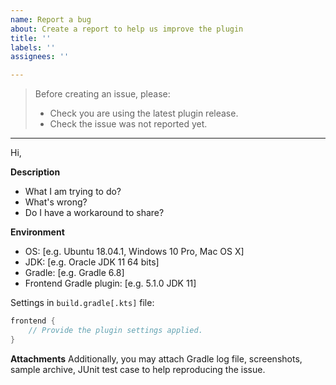 ```yaml
---
name: Report a bug
about: Create a report to help us improve the plugin
title: ''
labels: ''
assignees: ''

---
```


> Before creating an issue, please:
> - Check you are using the latest plugin release.
> - Check the issue was not reported yet.

---

Hi,

**Description**

- What I am trying to do?
- What's wrong?
- Do I have a workaround to share?

**Environment**
 
- OS: [e.g. Ubuntu 18.04.1, Windows 10 Pro, Mac OS X]
- JDK: [e.g. Oracle JDK 11 64 bits]
- Gradle: [e.g. Gradle 6.8]
- Frontend Gradle plugin: [e.g. 5.1.0 JDK 11]

Settings in `build.gradle[.kts]` file:
```groovy
frontend {
    // Provide the plugin settings applied.
}
```

**Attachments**
Additionally, you may attach Gradle log file, screenshots, sample archive, JUnit test case to help reproducing the issue.

